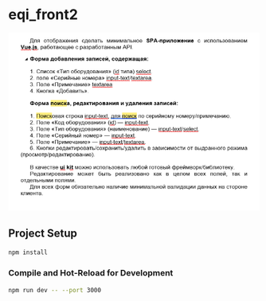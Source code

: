 # eqi_front2

![img_3.png](img_3.png)

## Project Setup

```sh
npm install
```

### Compile and Hot-Reload for Development

```sh
npm run dev -- --port 3000
```
